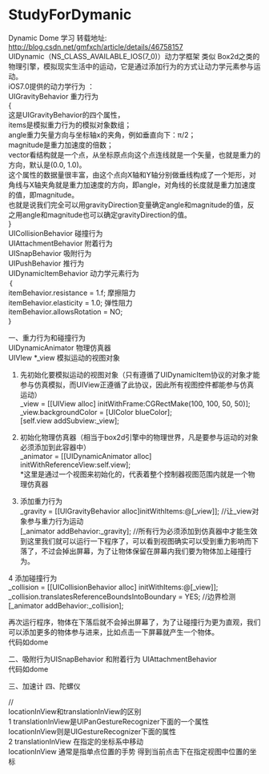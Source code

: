 # StudyForDymanic
Dynamic Dome 学习
转载地址:  http://blog.csdn.net/gmfxch/article/details/46758157</br>
UIDynamic（NS_CLASS_AVAILABLE_IOS(7_0)）动力学框架 类似 Box2d之类的物理引擎，模拟现实生活中的运动，它是通过添加行为的方式让动力学元素参与运动。</br>
iOS7.0提供的动力学行为 ：</br>
UIGravityBehavior     重力行为</br>
{</br>
这是UIGravityBehavior的四个属性，</br>
items是模拟重力行为的模拟对象数组；</br>
angle重力矢量方向与坐标轴x的夹角，例如垂直向下：π/2；</br>
magnitude是重力加速度的倍数；​</br>
vector看结构就是一个点，从坐标原点向这个点连线就是一个矢量，也就是重力的方向，默认是(0.0, 1.0)。</br>这个属性的数据量很丰富，由这个点向X轴和Y轴分别做垂线构成了一个矩形，对角线与X轴夹角就是重力加速度的方向，即angle，对角线的长度就是重力加速度的值，即magnitude。</br>也就是说我们完全可以用gravityDirection变量确定angle和magnitude的值，反之用angle和magnitude也可以确定gravityDirection的值。</br>
}</br>
UICollisionBehavior   碰撞行为</br>
UIAttachmentBehavior  附着行为</br>
UISnapBehavior        吸附行为</br>
UIPushBehavior        推行为</br>
UIDynamicItemBehavior     动力学元素行为</br>
｛</br>
   itemBehavior.resistance = 1.f;  摩擦阻力</br>
   itemBehavior.elasticity = 1.0;  弹性阻力</br>
   itemBehavior.allowsRotation = NO;  
｝</br>

一、重力行为和碰撞行为</br>
UIDynamicAnimator 物理仿真器</br>
UIVIew *_view 模拟运动的视图对象</br>
1.  先初始化要模拟运动的视图对象（只有遵循了UIDynamicItem协议的对象才能参与仿真模拟，而UIView正遵循了此协议，因此所有视图控件都能参与仿真运动）</br>
   _view = [[UIView alloc] initWithFrame:CGRectMake(100, 100, 50, 50)];</br>
   _view.backgroundColor = [UIColor blueColor];</br>
  [self.view addSubview:_view];</br>

2. 初始化物理仿真器（相当于box2d引擎中的物理世界，凡是要参与运动的对象必须添加到此容器中）</br>
_animator = [[UIDynamicAnimator alloc] initWithReferenceView:self.view];</br>
*这里是通过一个视图来初始化的，代表着整个控制器视图范围内就是一个物理仿真器</br>

3. 添加重力行为</br>
_gravity = [[UIGravityBehavior alloc]initWithItems:@[_view]];    //让_view对象参与重力行为运动</br>
[_animator addBehavior:_gravity];         //所有行为必须添加到仿真器中才能生效</br>
到这里我们就可以运行一下程序了，可以看到视图确实可以受到重力影响而下落了，不过会掉出屏幕，为了让物体保留在屏幕内我们要为物体加上碰撞行为。</br>

4 添加碰撞行为</br>
_collision = [[UICollisionBehavior alloc] initWithItems:@[_view]];</br>
_collision.translatesReferenceBoundsIntoBoundary = YES;         //边界检测</br>
[_animator addBehavior:_collision];</br>

再次运行程序，物体在下落后就不会掉出屏幕了，为了让碰撞行为更为直观，我们可以添加更多的物体参与进来，比如点击一下屏幕就产生一个物体。</br>
代码如dome</br>

二、吸附行为UISnapBehavior 和附着行为 UIAttachmentBehavior</br>
代码如dome</br>

三、加速计
四、陀螺仪









//</br>
locationInView和translationInView的区别</br>
1  translationInView是UIPanGestureRecognizer下面的一个属性</br>
locationInView则是UIGestureRecognizer下面的属性</br>
2  translationInView 在指定的坐标系中移动</br>
locationInView 通常是指单点位置的手势 得到当前点击下在指定视图中位置的坐标</br>




